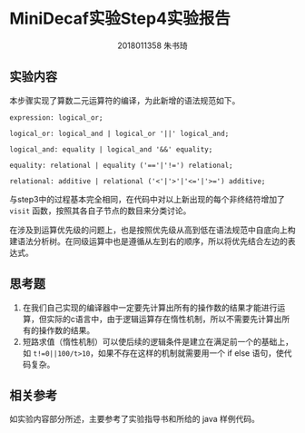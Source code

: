 # MiniDecaf实验Step4实验报告

<div style="text-align: center;">2018011358 朱书琦</div>

## 实验内容

本步骤实现了算数二元运算符的编译，为此新增的语法规范如下。

```
expression: logical_or;

logical_or: logical_and | logical_or '||' logical_and;

logical_and: equality | logical_and '&&' equality;

equality: relational | equality ('=='|'!=') relational;

relational: additive | relational ('<'|'>'|'<='|'>=') additive;
```

与step3中的过程基本完全相同，在代码中对以上新出现的每个非终结符增加了 `visit` 函数，按照其各自子节点的数目来分类讨论。

在涉及到运算优先级的问题上，也是按照优先级从高到低在语法规范中自底向上构建语法分析树。在同级运算中也是遵循从左到右的顺序，所以将优先结合左边的表达式。

## 思考题

1. ​	在我们自己实现的编译器中一定要先计算出所有的操作数的结果才能进行运算，但实际的c语言中，由于逻辑运算存在惰性机制，所以不需要先计算出所有的操作数的结果。
2. 短路求值（惰性机制）可以使后续的逻辑条件是建立在满足前一个的基础上，如 `t!=0||100/t>10`，如果不存在这样的机制就需要用一个 if else 语句，使代码复杂。

## 相关参考

如实验内容部分所述，主要参考了实验指导书和所给的 java 样例代码。